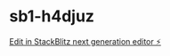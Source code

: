 # sb1-h4djuz

[Edit in StackBlitz next generation editor ⚡️](https://stackblitz.com/~/github.com/salimmallick/sb1-h4djuz)